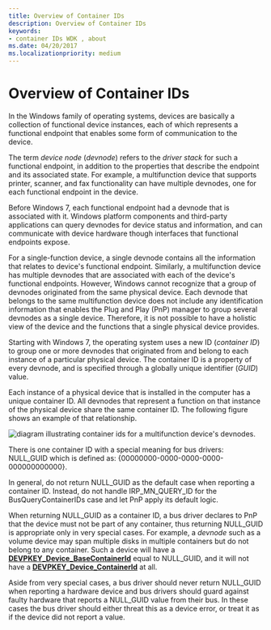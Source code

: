 ```yaml
---
title: Overview of Container IDs
description: Overview of Container IDs
keywords:
- container IDs WDK , about
ms.date: 04/20/2017
ms.localizationpriority: medium
---
```


# Overview of Container IDs


In the Windows family of operating systems, devices are basically a collection of functional device instances, each of which represents a functional endpoint that enables some form of communication to the device.

The term *device node* (*devnode*) refers to the *driver stack* for such a functional endpoint, in addition to the properties that describe the endpoint and its associated state. For example, a multifunction device that supports printer, scanner, and fax functionality can have multiple devnodes, one for each functional endpoint in the device.

Before Windows 7, each functional endpoint had a devnode that is associated with it. Windows platform components and third-party applications can query devnodes for device status and information, and can communicate with device hardware though interfaces that functional endpoints expose.

For a single-function device, a single devnode contains all the information that relates to device's functional endpoint. Similarly, a multifunction device has multiple devnodes that are associated with each of the device's functional endpoints. However, Windows cannot recognize that a group of devnodes originated from the same physical device. Each devnode that belongs to the same multifunction device does not include any identification information that enables the Plug and Play (PnP) manager to group several devnodes as a single device. Therefore, it is not possible to have a holistic view of the device and the functions that a single physical device provides.

Starting with Windows 7, the operating system uses a new ID (*container ID*) to group one or more devnodes that originated from and belong to each instance of a particular physical device. The container ID is a property of every devnode, and is specified through a globally unique identifier (*GUID*) value.

Each instance of a physical device that is installed in the computer has a unique container ID. All devnodes that represent a function on that instance of the physical device share the same container ID. The following figure shows an example of that relationship.

![diagram illustrating container ids for a multifunction device's devnodes.](images/containerid-1.png)

There is one container ID with a special meaning for bus drivers: NULL_GUID which is defined as: {00000000-0000-0000-0000-000000000000}.

In general, do not return NULL_GUID as the default case when reporting a container ID. Instead, do not handle IRP_MN_QUERY_ID for the BusQueryContainerIDs case and let PnP apply its default logic.

When returning NULL_GUID as a container ID, a bus driver declares to PnP that the device must not be part of any container, thus returning NULL_GUID is appropriate only in very special cases. For example, a *devnode* such as a volume device may span multiple disks in multiple containers but do not belong to any container. Such a device will have a [**DEVPKEY_Device_BaseContainerId**](./devpkey-device-basecontainerid.md) equal to NULL_GUID, and it will not have a [**DEVPKEY_Device_ContainerId**](./devpkey-device-containerid.md) at all.

Aside from very special cases, a bus driver should never return NULL_GUID when reporting a hardware device and bus drivers should guard against faulty hardware that reports a NULL_GUID value from their bus. In these cases the bus driver should either threat this as a device error, or treat it as if the device did not report a value.

 

